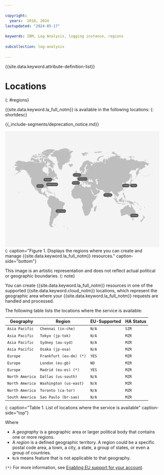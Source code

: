 ```yaml
---

copyright:
  years:  2018, 2024
lastupdated: "2024-05-17"

keywords: IBM, Log Analysis, logging instance, regions

subcollection: log-analysis

---
```


{{site.data.keyword.attribute-definition-list}}

# Locations
{: #regions}

{{site.data.keyword.la_full_notm}} is available in the following locations:
{: shortdesc}

<!-- common deprecation notice -->
{{_include-segments/deprecation_notice.md}}

![The image shows the locations where the {{site.data.keyword.la_full_notm}} service is available.](images/Log-Analysis-09-Locations.svg){: caption="Figure 1. Displays the regions where you can create and manage {{site.data.keyword.la_full_notm}} resources." caption-side="bottom"}

This image is an artistic representation and does not reflect actual political or geographic boundaries.
{: note}

You can create {{site.data.keyword.la_full_notm}} resources in one of the supported {{site.data.keyword.cloud_notm}} locations, which represent the geographic area where your {{site.data.keyword.la_full_notm}} requests are handled and processed.


The following table lists the locations where the service is available:

| Geography             | Region                   | EU-Supported | HA Status |
|-----------------------|--------------------------|--------------|-----------|
| `Asia Pacific`        | `Chennai (in-che)`       | `N/A`        | `SZR`     |
| `Asia Pacific`        | `Tokyo (jp-tok)`         | `N/A`        | `MZR`     |
| `Asia Pacific`        | `Sydney (au-syd)`        | `N/A`        | `MZR`     |
| `Asia Pacific`        | `Osaka (jp-osa)`         | `N/A`        | `MZR`     |
| `Europe`              | `Frankfurt (eu-de) (*)`  | `YES`        | `MZR`     |
| `Europe`              | `London (eu-gb)`         | `NO`         | `MZR`     |
| `Europe`              | `Madrid (eu-es) (*)`     | `YES`        | `MZR`     |
| `North America`       | `Dallas (us-south)`      | `N/A`        | `MZR`     |
| `North America`       | `Washington (us-east)`   | `N/A`        | `MZR`     |
| `North America`       | `Toronto (ca-tor)`       | `N/A`        | `MZR`     |
| `South America`       | `Sao Paulo (br-sao)`     | `N/A`        | `MZR`     |
{: caption="Table 1. List of locations where the service is available" caption-side="top"}

Where
* A *geography* is a geographic area or larger political body that contains one or more regions.
* A *region* is a defined geographic territory. A region could be a specific postal code area, a town, a city, a state, a group of states, or even a group of countries.
* `N/A` means feature that is not applicable to that geography.

`(*)` For more information, see [Enabling EU support for your account](/docs/account?topic=account-eu-supported).

